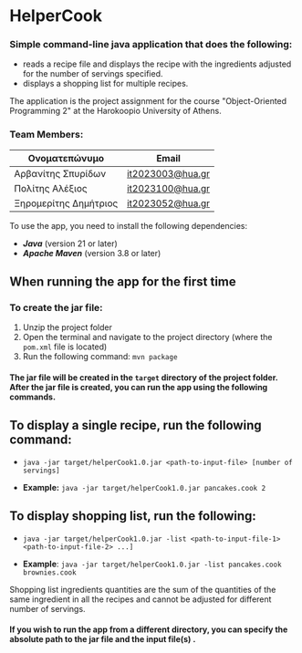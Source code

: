 # HelperCook

### Simple command-line java application that does the following:
- reads a recipe file and displays the recipe with the ingredients adjusted for the number of servings specified. 
- displays a shopping list for multiple recipes.

The application is the project assignment for the course "Object-Oriented Programming 2" at the Harokoopio University of Athens.
### Team Members:
| Ονοματεπώνυμο         | Email                    |
|-----------------------|--------------------------|
| Αρβανίτης Σπυρίδων    | it2023003@hua.gr         |
| Πολίτης Αλέξιος       | it2023100@hua.gr         |
| Ξηρομερίτης Δημήτριος | it2023052@hua.gr         |

To use the app, you need to install the following dependencies:
- ***Java*** (version 21 or later)
- ***Apache Maven*** (version 3.8 or later)

## When running the app for the first time
### To create the jar file:
1. Unzip the project folder 
2. Open the terminal and navigate to the project directory (where the `pom.xml` file is located)
3. Run the following command: `mvn package`

#### The jar file will be created in the `target` directory of the project folder. After the jar file is created, you can run the app using the following commands.

## To display a single recipe, run the following command:
- `java -jar target/helperCook1.0.jar <path-to-input-file> [number of servings]`



- **Example:** `java -jar target/helperCook1.0.jar pancakes.cook 2` 

## To display shopping list, run the following:
- `java -jar target/helperCook1.0.jar -list <path-to-input-file-1> <path-to-input-file-2> ...]`


- **Example**: `java -jar target/helperCook1.0.jar -list pancakes.cook brownies.cook`

Shopping list ingredients quantities are the sum of the quantities of the same ingredient in all the recipes and cannot be adjusted for different number of servings.

#### If you wish to run the app from a different directory, you can specify the absolute path to the jar file and the input file(s) .


